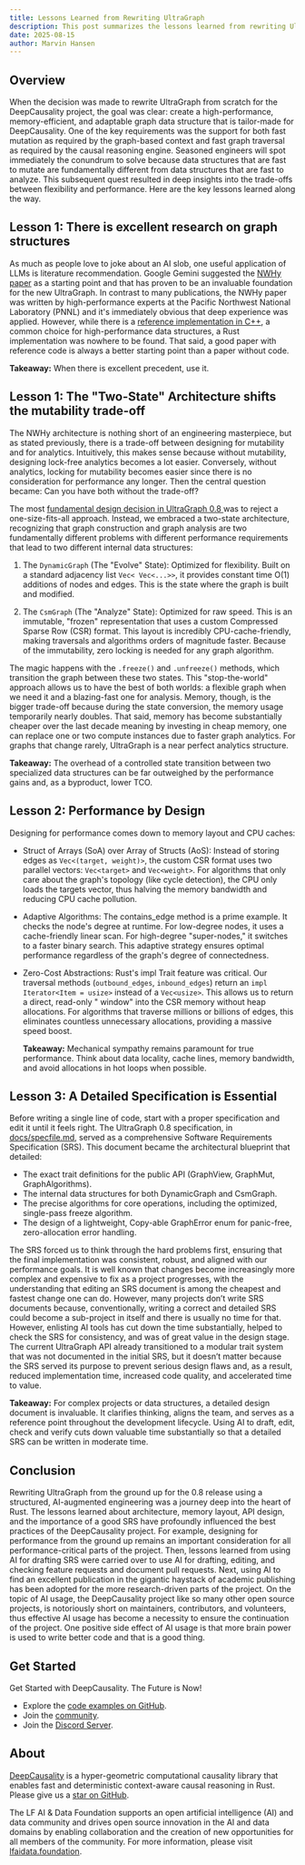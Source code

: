 ```yaml
---
title: Lessons Learned from Rewriting UltraGraph
description: This post summarizes the lessons learned from rewriting UltraGraph v.0.8
date: 2025-08-15
author: Marvin Hansen
---
```


[//]: # (SPDX-License-Identifier: CC-BY-4.0)

## Overview

When the decision was made to rewrite UltraGraph from scratch for the DeepCausality project, the goal was clear: create
a high-performance, memory-efficient, and adaptable graph data structure that is tailor-made for DeepCausality. One of
the key requirements was the support for both fast mutation as required by the graph-based context and fast graph
traversal as required by the causal reasoning engine. Seasoned engineers will spot immediately the conundrum to solve
because data structures that are fast to mutate are fundamentally different from data structures that are fast to
analyze. This subsequent quest resulted in deep insights into the trade-offs between flexibility and performance. Here
are the key lessons learned along the way.

## Lesson 1: There is excellent research on graph structures

As much as people love to joke about an AI slob, one useful application of LLMs is literature recommendation. Google
Gemini suggested the [NWHy paper](https://ieeexplore.ieee.org/document/9835472) as a starting point and that has proven
to be an invaluable foundation for the new UltraGraph. In contrast to many publications, the NWHy paper was written by
high-performance experts at the Pacific Northwest National Laboratory (PNNL) and it's immediately obvious that deep
experience was applied. However, while there is
a [reference implementation in C++](https://github.com/pnnl/NWHypergraph), a common choice for high-performance data
structures, a Rust implementation was nowhere to be found. That said, a good paper with reference code is always a
better starting point than a paper without code.

**Takeaway:** When there is excellent precedent, use it.

## Lesson 1: The "Two-State" Architecture shifts the mutability trade-off

The NWHy architecture is nothing short of an engineering masterpiece, but as stated previously, there is a trade-off
between designing for mutability and for analytics. Intuitively, this makes sense because without mutability, designing
lock-free analytics becomes a lot easier. Conversely, without analytics, locking for mutability becomes easier since
there is no consideration for performance any longer. Then the central question became: Can you have both without the
trade-off?

The most [fundamental design decision in UltraGraph 0.8 ](https://deepcausality.com/blog/announcement-ultragraph-0-8)was to reject a one-size-fits-all approach. Instead, we embraced
a two-state architecture, recognizing that graph construction and graph analysis are two fundamentally different
problems with different performance requirements that lead to two different internal data structures:

1. The `DynamicGraph` (The "Evolve" State): Optimized for flexibility. Built on a standard adjacency list `Vec<
   Vec<...>>`, it provides constant time O(1) additions of nodes and edges. This is the state where the graph is built
   and modified.

2. The `CsmGraph` (The "Analyze" State): Optimized for raw speed. This is an immutable, "frozen" representation that
   uses a custom Compressed Sparse Row (CSR) format. This layout is incredibly CPU-cache-friendly, making traversals and
   algorithms orders of magnitude faster. Because of the immutability, zero locking is needed for any graph algorithm.

The magic happens with the `.freeze()` and `.unfreeze()` methods, which transition the graph between these two states.
This "stop-the-world" approach allows us to have the best of both worlds: a flexible graph when we need it and a
blazing-fast one for analysis. Memory, though, is the bigger trade-off because during
the state conversion, the memory usage temporarily nearly doubles. That said, memory has become substantially cheaper
over the last decade meaning by investing in cheap memory, one can replace one or two compute instances due to faster graph
analytics. For graphs that change rarely, UltraGraph is a near perfect analytics structure.

**Takeaway:** The overhead of a controlled state transition between two specialized data structures can be far
outweighed by
the performance gains and, as a byproduct, lower TCO.

## Lesson 2: Performance by Design

Designing for performance comes down to memory layout and CPU caches:

* Struct of Arrays (SoA) over Array of Structs (AoS): Instead of storing edges as `Vec<(target, weight)>`, the custom
  CSR format uses two parallel vectors: `Vec<target>` and `Vec<weight>`. For algorithms that only care about the graph's
  topology (like cycle detection), the CPU only loads the targets vector, thus halving the memory bandwidth and reducing
  CPU cache pollution.

* Adaptive Algorithms: The contains_edge method is a prime example. It checks the node's degree at runtime. For
  low-degree nodes, it uses a cache-friendly linear scan. For high-degree "super-nodes," it switches to a faster binary
  search. This adaptive strategy ensures optimal performance regardless of the graph's degree of connectedness.

* Zero-Cost Abstractions: Rust's impl Trait feature was critical. Our traversal methods (`outbound_edges`,
  `inbound_edges`) return an `impl Iterator<Item = usize>` instead of a `Vec<usize>`. This allows us to return a direct,
  read-only " window" into the CSR memory without heap allocations. For algorithms that traverse millions or billions 
  of edges, this eliminates countless unnecessary allocations, providing a massive speed boost.

  **Takeaway:** Mechanical sympathy remains paramount for true performance. Think about data locality, cache lines,
  memory bandwidth, and avoid allocations in hot loops when possible.

## Lesson 3: A Detailed Specification is Essential

Before writing a single line of code, start with a proper specification and edit it until it feels right. The UltraGraph
0.8 specification,
in [docs/specfile.md](https://github.com/deepcausality-rs/deep_causality/blob/main/ultragraph/docs/specfile.md), served
as a comprehensive Software Requirements Specification (SRS). This document became the architectural blueprint that
detailed:

* The exact trait definitions for the public API (GraphView, GraphMut, GraphAlgorithms).
* The internal data structures for both DynamicGraph and CsmGraph.
* The precise algorithms for core operations, including the optimized, single-pass freeze algorithm.
* The design of a lightweight, Copy-able GraphError enum for panic-free, zero-allocation error handling.

The SRS forced us to think through the hard problems first, ensuring that the final implementation was consistent,
robust, and aligned with our performance goals. It is well known that changes become increasingly more complex and
expensive to fix as a project progresses, with the understanding that editing an SRS document is among the cheapest and fastest 
change one can do. However, many projects don’t write SRS documents because, conventionally, writing a correct and detailed
SRS could become a sub-project in itself and there is usually no time for that. However, enlisting AI tools has cut down 
the time substantially, helped to check the SRS for consistency, and was of great value in the design stage. The current UltraGraph API already transitioned to a modular trait system that was not documented in the initial SRS, 
but it doesn’t matter because the SRS served its purpose to prevent serious design flaws and, as a result,
reduced implementation time, increased code quality, and accelerated time to value.

**Takeaway:** For complex projects or data structures, a detailed design document is invaluable. It clarifies thinking,
aligns the team, and serves as a reference point throughout the development lifecycle. Using AI to draft, edit, check
and verify cuts down valuable time substantially so that a detailed SRS can be written in moderate time.

## Conclusion

Rewriting UltraGraph from the ground up for the 0.8 release using a structured, AI-augmented engineering was a journey
deep into the heart of Rust. The lessons learned about architecture, memory layout, API design, and the importance of a
good SRS have profoundly influenced the best practices of the DeepCausality project. For example, designing for
performance from the ground up remains an important consideration for all performance-critical parts of the project.
Then, lessons learned from using AI for drafting SRS were carried over to use AI for drafting, editing, and checking
feature requests and document pull requests. Next, using AI to find an excellent publication in the gigantic haystack
of academic publishing has been adopted for the more research-driven parts of the project. On the topic of AI usage, the
DeepCausality project like so many other open source projects, is notoriously short on maintainers, contributors, and
volunteers, thus effective AI usage has become a necessity to ensure the continuation of the project. One
positive side effect of AI usage is that more brain power is used to write better code and that is a good thing.

## Get Started

Get Started with DeepCausality. The Future is Now!

* Explore the [code examples on GitHub](https://github.com/deepcausality-rs/deep_causality/tree/main/examples).
* Join the [community](https://deepcausality.com/community/).
* Join the [Discord Server](https://discord.gg/Bxj9P7JXSj).

## About

[DeepCausality](https://deepcausality.com/) is a hyper-geometric computational causality library that enables fast and
deterministic context-aware causal reasoning in Rust. Please give us
a [star on GitHub](https://github.com/deepcausality-rs/deep_causality).

The LF AI & Data Foundation supports an open artificial intelligence (AI) and data community and drives open source
innovation in the AI and data domains by enabling collaboration and the creation of new opportunities for all members of
the community. For more information, please visit [lfaidata.foundation](https://lfaidata.foundation).
